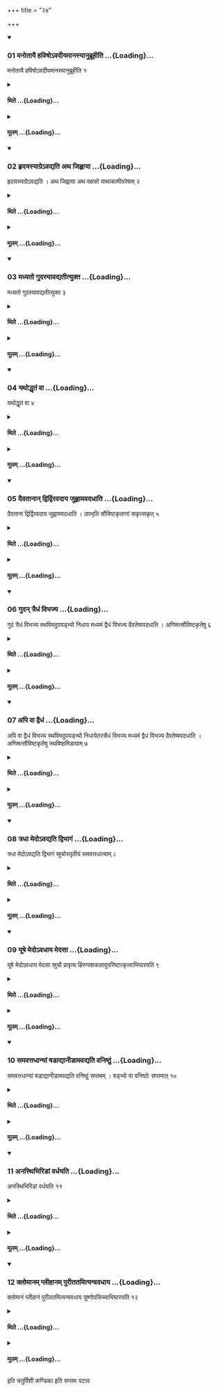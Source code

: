 +++
title = "२४"

+++

<div class="js_include" includetitle="true" newlevelforh1="3" unfilled url="/vedAH_yajuH/taittirIyam/sUtram/ApastambaH/shrautam/vishvAsa-prastutiH/07/24/01_manotAyai_haviSho-vadIyamAnasyAnubrUhIti.md">
<details open><summary><h3>01 मनोतायै हविषोऽवदीयमानस्यानुब्रूहीति ...{Loading}...</h3></summary>

मनोतायै हविषोऽवदीयमानस्यानुब्रूहीति १
</details>
</div>
<div class="js_include collapsed" newlevelforh1="4" title="थिते" unfilled url="/vedAH_yajuH/taittirIyam/sUtram/ApastambaH/shrautam/thite/07/24/01_manotAyai_haviSho-vadIyamAnasyAnubrUhIti.md">
<details><summary><h4>थिते ...{Loading}...</h4></summary>

मनोतायै हविषोऽवदीयमानस्यानुब्रूहीति १
</details>
</div>
<div class="js_include collapsed" newlevelforh1="4" title="मूलम्" unfilled url="/vedAH_yajuH/taittirIyam/sUtram/ApastambaH/shrautam/mUlam/07/24/01_manotAyai_haviSho-vadIyamAnasyAnubrUhIti.md">
<details><summary><h4>मूलम् ...{Loading}...</h4></summary>

मनोतायै हविषोऽवदीयमानस्यानुब्रूहीति १
</details>
</div>
<div class="js_include" includetitle="true" newlevelforh1="3" unfilled url="/vedAH_yajuH/taittirIyam/sUtram/ApastambaH/shrautam/vishvAsa-prastutiH/07/24/02_hRdayasyAgre-vadyati_atha_jihvAyA.md">
<details open><summary><h3>02 हृदयस्याग्रेऽवद्यति अथ जिह्वाया ...{Loading}...</h3></summary>

हृदयस्याग्रेऽवद्यति । अथ जिह्वाया अथ वक्षसो याथाकामीतरेषाम् २
</details>
</div>
<div class="js_include collapsed" newlevelforh1="4" title="थिते" unfilled url="/vedAH_yajuH/taittirIyam/sUtram/ApastambaH/shrautam/thite/07/24/02_hRdayasyAgre-vadyati_atha_jihvAyA.md">
<details><summary><h4>थिते ...{Loading}...</h4></summary>

हृदयस्याग्रेऽवद्यति । अथ जिह्वाया अथ वक्षसो याथाकामीतरेषाम् २
</details>
</div>
<div class="js_include collapsed" newlevelforh1="4" title="मूलम्" unfilled url="/vedAH_yajuH/taittirIyam/sUtram/ApastambaH/shrautam/mUlam/07/24/02_hRdayasyAgre-vadyati_atha_jihvAyA.md">
<details><summary><h4>मूलम् ...{Loading}...</h4></summary>

हृदयस्याग्रेऽवद्यति । अथ जिह्वाया अथ वक्षसो याथाकामीतरेषाम् २
</details>
</div>
<div class="js_include" includetitle="true" newlevelforh1="3" unfilled url="/vedAH_yajuH/taittirIyam/sUtram/ApastambaH/shrautam/vishvAsa-prastutiH/07/24/03_madhyato_gudasyAvadyatItyukta.md">
<details open><summary><h3>03 मध्यतो गुदस्यावद्यतीत्युक्त ...{Loading}...</h3></summary>

मध्यतो गुदस्यावद्यतीत्युक्त ३
</details>
</div>
<div class="js_include collapsed" newlevelforh1="4" title="थिते" unfilled url="/vedAH_yajuH/taittirIyam/sUtram/ApastambaH/shrautam/thite/07/24/03_madhyato_gudasyAvadyatItyukta.md">
<details><summary><h4>थिते ...{Loading}...</h4></summary>

मध्यतो गुदस्यावद्यतीत्युक्त ३
</details>
</div>
<div class="js_include collapsed" newlevelforh1="4" title="मूलम्" unfilled url="/vedAH_yajuH/taittirIyam/sUtram/ApastambaH/shrautam/mUlam/07/24/03_madhyato_gudasyAvadyatItyukta.md">
<details><summary><h4>मूलम् ...{Loading}...</h4></summary>

मध्यतो गुदस्यावद्यतीत्युक्त ३
</details>
</div>
<div class="js_include" includetitle="true" newlevelforh1="3" unfilled url="/vedAH_yajuH/taittirIyam/sUtram/ApastambaH/shrautam/vishvAsa-prastutiH/07/24/04_yathoddhRtaM_vA.md">
<details open><summary><h3>04 यथोद्धृतं वा ...{Loading}...</h3></summary>

यथोद्धृतं वा ४
</details>
</div>
<div class="js_include collapsed" newlevelforh1="4" title="थिते" unfilled url="/vedAH_yajuH/taittirIyam/sUtram/ApastambaH/shrautam/thite/07/24/04_yathoddhRtaM_vA.md">
<details><summary><h4>थिते ...{Loading}...</h4></summary>

यथोद्धृतं वा ४
</details>
</div>
<div class="js_include collapsed" newlevelforh1="4" title="मूलम्" unfilled url="/vedAH_yajuH/taittirIyam/sUtram/ApastambaH/shrautam/mUlam/07/24/04_yathoddhRtaM_vA.md">
<details><summary><h4>मूलम् ...{Loading}...</h4></summary>

यथोद्धृतं वा ४
</details>
</div>
<div class="js_include" includetitle="true" newlevelforh1="3" unfilled url="/vedAH_yajuH/taittirIyam/sUtram/ApastambaH/shrautam/vishvAsa-prastutiH/07/24/05_daivatAnAn_dvirdviravadAya_juhvAmavadadhAti.md">
<details open><summary><h3>05 दैवतानान् द्विर्द्विरवदाय जुह्वामवदधाति ...{Loading}...</h3></summary>

दैवतानां द्विर्द्विरवदाय जुह्वामवदधाति । उपभृति सौविष्टकृतानां सकृत्सकृत् ५
</details>
</div>
<div class="js_include collapsed" newlevelforh1="4" title="थिते" unfilled url="/vedAH_yajuH/taittirIyam/sUtram/ApastambaH/shrautam/thite/07/24/05_daivatAnAn_dvirdviravadAya_juhvAmavadadhAti.md">
<details><summary><h4>थिते ...{Loading}...</h4></summary>

दैवतानां द्विर्द्विरवदाय जुह्वामवदधाति । उपभृति सौविष्टकृतानां सकृत्सकृत् ५
</details>
</div>
<div class="js_include collapsed" newlevelforh1="4" title="मूलम्" unfilled url="/vedAH_yajuH/taittirIyam/sUtram/ApastambaH/shrautam/mUlam/07/24/05_daivatAnAn_dvirdviravadAya_juhvAmavadadhAti.md">
<details><summary><h4>मूलम् ...{Loading}...</h4></summary>

दैवतानां द्विर्द्विरवदाय जुह्वामवदधाति । उपभृति सौविष्टकृतानां सकृत्सकृत् ५
</details>
</div>
<div class="js_include" includetitle="true" newlevelforh1="3" unfilled url="/vedAH_yajuH/taittirIyam/sUtram/ApastambaH/shrautam/vishvAsa-prastutiH/07/24/06_gudan_traidhaM_vibhajya.md">
<details open><summary><h3>06 गुदन् त्रैधं विभज्य ...{Loading}...</h3></summary>

गुदं त्रैधं विभज्य स्थविमदुपयड्भ्यो निधाय मध्यमं द्वैधं विभज्य दैवतेष्ववदधाति । अणिमत्सौविष्टकृतेषु ६
</details>
</div>
<div class="js_include collapsed" newlevelforh1="4" title="थिते" unfilled url="/vedAH_yajuH/taittirIyam/sUtram/ApastambaH/shrautam/thite/07/24/06_gudan_traidhaM_vibhajya.md">
<details><summary><h4>थिते ...{Loading}...</h4></summary>

गुदं त्रैधं विभज्य स्थविमदुपयड्भ्यो निधाय मध्यमं द्वैधं विभज्य दैवतेष्ववदधाति । अणिमत्सौविष्टकृतेषु ६
</details>
</div>
<div class="js_include collapsed" newlevelforh1="4" title="मूलम्" unfilled url="/vedAH_yajuH/taittirIyam/sUtram/ApastambaH/shrautam/mUlam/07/24/06_gudan_traidhaM_vibhajya.md">
<details><summary><h4>मूलम् ...{Loading}...</h4></summary>

गुदं त्रैधं विभज्य स्थविमदुपयड्भ्यो निधाय मध्यमं द्वैधं विभज्य दैवतेष्ववदधाति । अणिमत्सौविष्टकृतेषु ६
</details>
</div>
<div class="js_include" includetitle="true" newlevelforh1="3" unfilled url="/vedAH_yajuH/taittirIyam/sUtram/ApastambaH/shrautam/vishvAsa-prastutiH/07/24/07_api_vA_dvaidhaM.md">
<details open><summary><h3>07 अपि वा द्वैधं ...{Loading}...</h3></summary>

अपि वा द्वैधं विभज्य स्थविमदुपयड्भ्यो निधायेतरत्त्रैधं विभज्य मध्यमं द्वैधं विभज्य दैवतेष्ववदधाति । अणिमत्सौविष्टकृतेषु स्थविष्ठमिडायाम् ७
</details>
</div>
<div class="js_include collapsed" newlevelforh1="4" title="थिते" unfilled url="/vedAH_yajuH/taittirIyam/sUtram/ApastambaH/shrautam/thite/07/24/07_api_vA_dvaidhaM.md">
<details><summary><h4>थिते ...{Loading}...</h4></summary>

अपि वा द्वैधं विभज्य स्थविमदुपयड्भ्यो निधायेतरत्त्रैधं विभज्य मध्यमं द्वैधं विभज्य दैवतेष्ववदधाति । अणिमत्सौविष्टकृतेषु स्थविष्ठमिडायाम् ७
</details>
</div>
<div class="js_include collapsed" newlevelforh1="4" title="मूलम्" unfilled url="/vedAH_yajuH/taittirIyam/sUtram/ApastambaH/shrautam/mUlam/07/24/07_api_vA_dvaidhaM.md">
<details><summary><h4>मूलम् ...{Loading}...</h4></summary>

अपि वा द्वैधं विभज्य स्थविमदुपयड्भ्यो निधायेतरत्त्रैधं विभज्य मध्यमं द्वैधं विभज्य दैवतेष्ववदधाति । अणिमत्सौविष्टकृतेषु स्थविष्ठमिडायाम् ७
</details>
</div>
<div class="js_include" includetitle="true" newlevelforh1="3" unfilled url="/vedAH_yajuH/taittirIyam/sUtram/ApastambaH/shrautam/vishvAsa-prastutiH/07/24/08_tradhA_medo-vadyati_dvibhAgaM.md">
<details open><summary><h3>08 त्रधा मेदोऽवद्यति द्विभागं ...{Loading}...</h3></summary>

त्रधा मेदोऽवद्यति द्विभागं स्रुचोस्तृतीयं समवत्तधात्याम् ८
</details>
</div>
<div class="js_include collapsed" newlevelforh1="4" title="थिते" unfilled url="/vedAH_yajuH/taittirIyam/sUtram/ApastambaH/shrautam/thite/07/24/08_tradhA_medo-vadyati_dvibhAgaM.md">
<details><summary><h4>थिते ...{Loading}...</h4></summary>

त्रधा मेदोऽवद्यति द्विभागं स्रुचोस्तृतीयं समवत्तधात्याम् ८
</details>
</div>
<div class="js_include collapsed" newlevelforh1="4" title="मूलम्" unfilled url="/vedAH_yajuH/taittirIyam/sUtram/ApastambaH/shrautam/mUlam/07/24/08_tradhA_medo-vadyati_dvibhAgaM.md">
<details><summary><h4>मूलम् ...{Loading}...</h4></summary>

त्रधा मेदोऽवद्यति द्विभागं स्रुचोस्तृतीयं समवत्तधात्याम् ८
</details>
</div>
<div class="js_include" includetitle="true" newlevelforh1="3" unfilled url="/vedAH_yajuH/taittirIyam/sUtram/ApastambaH/shrautam/vishvAsa-prastutiH/07/24/09_yUShe_medo-vadhAya_medasA.md">
<details open><summary><h3>09 यूषे मेदोऽवधाय मेदसा ...{Loading}...</h3></summary>

यूषे मेदोऽवधाय मेदसा स्रुचौ प्रावृत्य हिरण्यशकलावुपरिष्टात्कृत्वाभिघारयति ९
</details>
</div>
<div class="js_include collapsed" newlevelforh1="4" title="थिते" unfilled url="/vedAH_yajuH/taittirIyam/sUtram/ApastambaH/shrautam/thite/07/24/09_yUShe_medo-vadhAya_medasA.md">
<details><summary><h4>थिते ...{Loading}...</h4></summary>

यूषे मेदोऽवधाय मेदसा स्रुचौ प्रावृत्य हिरण्यशकलावुपरिष्टात्कृत्वाभिघारयति ९
</details>
</div>
<div class="js_include collapsed" newlevelforh1="4" title="मूलम्" unfilled url="/vedAH_yajuH/taittirIyam/sUtram/ApastambaH/shrautam/mUlam/07/24/09_yUShe_medo-vadhAya_medasA.md">
<details><summary><h4>मूलम् ...{Loading}...</h4></summary>

यूषे मेदोऽवधाय मेदसा स्रुचौ प्रावृत्य हिरण्यशकलावुपरिष्टात्कृत्वाभिघारयति ९
</details>
</div>
<div class="js_include" includetitle="true" newlevelforh1="3" unfilled url="/vedAH_yajuH/taittirIyam/sUtram/ApastambaH/shrautam/vishvAsa-prastutiH/07/24/10_samavattadhAnyAM_ShaDAdyAnIDAmavadyati_vaniShThuM.md">
<details open><summary><h3>10 समवत्तधान्यां षडाद्यानीडामवद्यति वनिष्ठुं ...{Loading}...</h3></summary>

समवत्तधान्यां षडाद्यानीडामवद्यति वनिष्ठुं सप्तमम् । षड्भ्यो वा वनिष्ठोः सप्तमात् १०
</details>
</div>
<div class="js_include collapsed" newlevelforh1="4" title="थिते" unfilled url="/vedAH_yajuH/taittirIyam/sUtram/ApastambaH/shrautam/thite/07/24/10_samavattadhAnyAM_ShaDAdyAnIDAmavadyati_vaniShThuM.md">
<details><summary><h4>थिते ...{Loading}...</h4></summary>

समवत्तधान्यां षडाद्यानीडामवद्यति वनिष्ठुं सप्तमम् । षड्भ्यो वा वनिष्ठोः सप्तमात् १०
</details>
</div>
<div class="js_include collapsed" newlevelforh1="4" title="मूलम्" unfilled url="/vedAH_yajuH/taittirIyam/sUtram/ApastambaH/shrautam/mUlam/07/24/10_samavattadhAnyAM_ShaDAdyAnIDAmavadyati_vaniShThuM.md">
<details><summary><h4>मूलम् ...{Loading}...</h4></summary>

समवत्तधान्यां षडाद्यानीडामवद्यति वनिष्ठुं सप्तमम् । षड्भ्यो वा वनिष्ठोः सप्तमात् १०
</details>
</div>
<div class="js_include" includetitle="true" newlevelforh1="3" unfilled url="/vedAH_yajuH/taittirIyam/sUtram/ApastambaH/shrautam/vishvAsa-prastutiH/07/24/11_anasthibhiriDAM_vardhayati.md">
<details open><summary><h3>11 अनस्थिभिरिडां वर्धयति ...{Loading}...</h3></summary>

अनस्थिभिरिडां वर्धयति ११
</details>
</div>
<div class="js_include collapsed" newlevelforh1="4" title="थिते" unfilled url="/vedAH_yajuH/taittirIyam/sUtram/ApastambaH/shrautam/thite/07/24/11_anasthibhiriDAM_vardhayati.md">
<details><summary><h4>थिते ...{Loading}...</h4></summary>

अनस्थिभिरिडां वर्धयति ११
</details>
</div>
<div class="js_include collapsed" newlevelforh1="4" title="मूलम्" unfilled url="/vedAH_yajuH/taittirIyam/sUtram/ApastambaH/shrautam/mUlam/07/24/11_anasthibhiriDAM_vardhayati.md">
<details><summary><h4>मूलम् ...{Loading}...</h4></summary>

अनस्थिभिरिडां वर्धयति ११
</details>
</div>
<div class="js_include" includetitle="true" newlevelforh1="3" unfilled url="/vedAH_yajuH/taittirIyam/sUtram/ApastambaH/shrautam/vishvAsa-prastutiH/07/24/12_klomAnam_plIhAnam_purItatamityanvavadhAya.md">
<details open><summary><h3>12 क्लोमानम् प्लीहानम् पुरीततमित्यन्ववधाय ...{Loading}...</h3></summary>

क्लोमानं प्लीहानं पुरीततमित्यन्ववधाय यूष्णोपसिच्याभिघारयति १२
</details>
</div>
<div class="js_include collapsed" newlevelforh1="4" title="थिते" unfilled url="/vedAH_yajuH/taittirIyam/sUtram/ApastambaH/shrautam/thite/07/24/12_klomAnam_plIhAnam_purItatamityanvavadhAya.md">
<details><summary><h4>थिते ...{Loading}...</h4></summary>

क्लोमानं प्लीहानं पुरीततमित्यन्ववधाय यूष्णोपसिच्याभिघारयति १२
</details>
</div>
<div class="js_include collapsed" newlevelforh1="4" title="मूलम्" unfilled url="/vedAH_yajuH/taittirIyam/sUtram/ApastambaH/shrautam/mUlam/07/24/12_klomAnam_plIhAnam_purItatamityanvavadhAya.md">
<details><summary><h4>मूलम् ...{Loading}...</h4></summary>

क्लोमानं प्लीहानं पुरीततमित्यन्ववधाय यूष्णोपसिच्याभिघारयति १२
</details>
</div>

  
इति चतुर्विंशी कण्डिका 
इति सप्तमः पटलः

